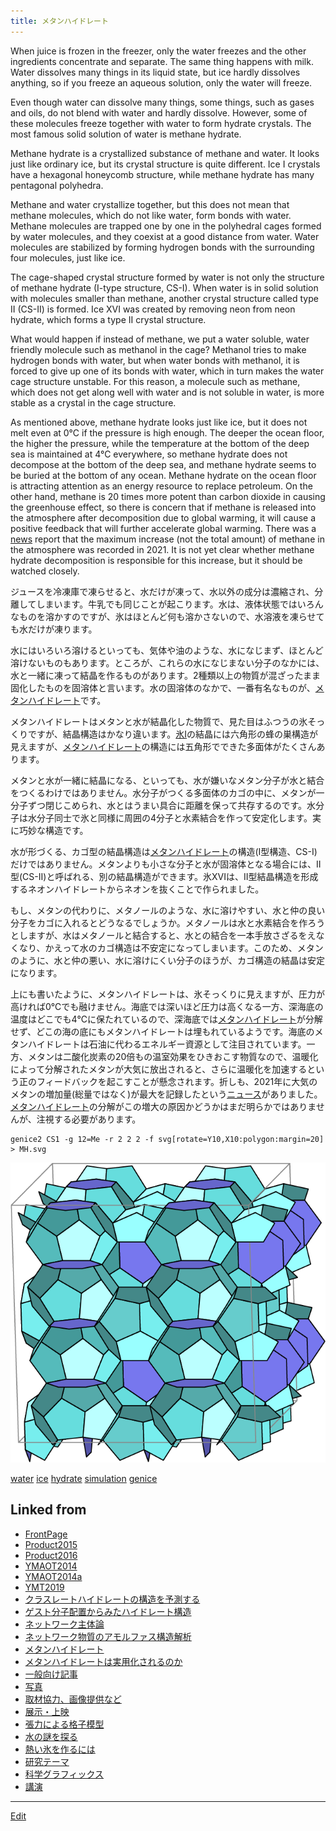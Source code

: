 ```yaml
---
title: メタンハイドレート
---
```

When juice is frozen in the freezer, only the water freezes and the other ingredients concentrate and separate. The same thing happens with milk. Water dissolves many things in its liquid state, but ice hardly dissolves anything, so if you freeze an aqueous solution, only the water will freeze.

Even though water can dissolve many things, some things, such as gases and oils, do not blend with water and hardly dissolve. However, some of these molecules freeze together with water to form hydrate crystals. The most famous solid solution of water is methane hydrate.

Methane hydrate is a crystallized substance of methane and water. It looks just like ordinary ice, but its crystal structure is quite different. Ice I crystals have a hexagonal honeycomb structure, while methane hydrate has many pentagonal polyhedra.

Methane and water crystallize together, but this does not mean that methane molecules, which do not like water, form bonds with water. Methane molecules are trapped one by one in the polyhedral cages formed by water molecules, and they coexist at a good distance from water. Water molecules are stabilized by forming hydrogen bonds with the surrounding four molecules, just like ice.

The cage-shaped crystal structure formed by water is not only the structure of methane hydrate (I-type structure, CS-I). When water is in solid solution with molecules smaller than methane, another crystal structure called type II (CS-II) is formed. Ice XVI was created by removing neon from neon hydrate, which forms a type II crystal structure.

What would happen if instead of methane, we put a water soluble, water friendly molecule such as methanol in the cage? Methanol tries to make hydrogen bonds with water, but when water bonds with methanol, it is forced to give up one of its bonds with water, which in turn makes the water cage structure unstable. For this reason, a molecule such as methane, which does not get along well with water and is not soluble in water, is more stable as a crystal in the cage structure.

As mentioned above, methane hydrate looks just like ice, but it does not melt even at 0°C if the pressure is high enough. The deeper the ocean floor, the higher the pressure, while the temperature at the bottom of the deep sea is maintained at 4°C everywhere, so methane hydrate does not decompose at the bottom of the deep sea, and methane hydrate seems to be buried at the bottom of any ocean. Methane hydrate on the ocean floor is attracting attention as an energy resource to replace petroleum. On the other hand, methane is 20 times more potent than carbon dioxide in causing the greenhouse effect, so there is concern that if methane is released into the atmosphere after decomposition due to global warming, it will cause a positive feedback that will further accelerate global warming. There was a [news](http://www.env.go.jp/press/110696.html) report that the maximum increase (not the total amount) of methane in the atmosphere was recorded in 2021. It is not yet clear whether methane hydrate decomposition is responsible for this increase, but it should be watched closely.

ジュースを冷凍庫で凍らせると、水だけが凍って、水以外の成分は濃縮され、分離してしまいます。牛乳でも同じことが起こります。水は、液体状態ではいろんなものを溶かすのですが、氷はほとんど何も溶かさないので、水溶液を凍らせても水だけが凍ります。

水にはいろいろ溶けるといっても、気体や油のような、水になじまず、ほとんど溶けないものもあります。ところが、これらの水になじまない分子のなかには、水と一緒に凍って結晶を作るものがあります。2種類以上の物質が混ざったまま固化したものを固溶体と言います。水の固溶体のなかで、一番有名なものが、[メタンハイドレート](/メタンハイドレート)です。

メタンハイドレートはメタンと水が結晶化した物質で、見た目はふつうの氷そっくりですが、結晶構造はかなり違います。[氷I](/氷I)の結晶には六角形の蜂の巣構造が見えますが、[メタンハイドレート](/メタンハイドレート)の構造には五角形でできた多面体がたくさんあります。

メタンと水が一緒に結晶になる、といっても、水が嫌いなメタン分子が水と結合をつくるわけではありません。水分子がつくる多面体のカゴの中に、メタンが一分子ずつ閉じこめられ、水とはうまい具合に距離を保って共存するのです。水分子は水分子同士で氷と同様に周囲の4分子と水素結合を作って安定化します。実に巧妙な構造です。

水が形づくる、カゴ型の結晶構造は[メタンハイドレート](/メタンハイドレート)の構造(I型構造、CS-I)だけではありません。メタンよりも小さな分子と水が固溶体となる場合には、II型(CS-II)と呼ばれる、別の結晶構造ができます。氷XVIは、II型結晶構造を形成するネオンハイドレートからネオンを抜くことで作られました。

もし、メタンの代わりに、メタノールのような、水に溶けやすい、水と仲の良い分子をカゴに入れるとどうなるでしょうか。メタノールは水と水素結合を作ろうとしますが、水はメタノールと結合すると、水との結合を一本手放さざるをえなくなり、かえって水のカゴ構造は不安定になってしまいます。このため、メタンのように、水と仲の悪い、水に溶けにくい分子のほうが、カゴ構造の結晶は安定になります。

上にも書いたように、メタンハイドレートは、氷そっくりに見えますが、圧力が高ければ0℃でも融けません。海底では深いほど圧力は高くなる一方、深海底の温度はどこでも4℃に保たれているので、深海底では[メタンハイドレート](/メタンハイドレート)が分解せず、どこの海の底にもメタンハイドレートは埋もれているようです。海底のメタンハイドレートは石油に代わるエネルギー資源として注目されています。一方、メタンは二酸化炭素の20倍もの温室効果をひきおこす物質なので、温暖化によって分解されたメタンが大気に放出されると、さらに温暖化を加速するという正のフィードバックを起こすことが懸念されます。折しも、2021年に大気のメタンの増加量(総量ではなく)が最大を記録したという[ニュース](http://www.env.go.jp/press/110696.html)がありました。[メタンハイドレート](/メタンハイドレート)の分解がこの増大の原因かどうかはまだ明らかではありませんが、注視する必要があります。

```shell
genice2 CS1 -g 12=Me -r 2 2 2 -f svg[rotate=Y10,X10:polygon:margin=20] > MH.svg
```
![Methane Hydrate](/img/MH.png)

[water](/water) [ice](/ice) [hydrate](/hydrate) [simulation](/simulation) [genice](/genice)


## Linked from

* [FrontPage](/FrontPage)
* [Product2015](/Product2015)
* [Product2016](/Product2016)
* [YMAOT2014](/YMAOT2014)
* [YMAOT2014a](/YMAOT2014a)
* [YMT2019](/YMT2019)
* [クラスレートハイドレートの構造を予測する](/クラスレートハイドレートの構造を予測する)
* [ゲスト分子配置からみたハイドレート構造](/ゲスト分子配置からみたハイドレート構造)
* [ネットワーク主体論](/ネットワーク主体論)
* [ネットワーク物質のアモルファス構造解析](/ネットワーク物質のアモルファス構造解析)
* [メタンハイドレート](/メタンハイドレート)
* [メタンハイドレートは実用化されるのか](/メタンハイドレートは実用化されるのか)
* [一般向け記事](/一般向け記事)
* [写真](/写真)
* [取材協力、画像提供など](/取材協力、画像提供など)
* [展示・上映](/展示・上映)
* [張力による格子模型](/張力による格子模型)
* [水の謎を探る](/水の謎を探る)
* [熱い氷を作るには](/熱い氷を作るには)
* [研究テーマ](/研究テーマ)
* [科学グラフィックス](/科学グラフィックス)
* [講演](/講演)


----

[Edit](https://github.com/vitroid/vitroid.github.io/edit/master/MD/メタンハイドレート.md)

